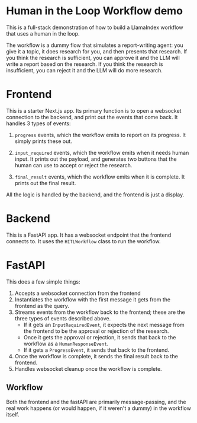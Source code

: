 # Human in the Loop Workflow demo

This is a full-stack demonstration of how to build a LlamaIndex workflow that uses a human in the loop.

The workflow is a dummy flow that simulates a report-writing agent: you give it a topic, it does research for you, and then presents that research. If you think the research is sufficient, you can approve it and the LLM will write a report based on the research. If you think the research is insufficient, you can reject it and the LLM will do more research.

# Frontend

This is a starter Next.js app. Its primary function is to open a websocket connection to the backend, and print out the events that come back. It handles 3 types of events:

1. `progress` events, which the workflow emits to report on its progress. It simply prints these out.

2. `input_required` events, which the workflow emits when it needs human input. It prints out the payload, and generates two buttons that the human can use to accept or reject the research.

3. `final_result` events, which the workflow emits when it is complete. It prints out the final result.

All the logic is handled by the backend, and the frontend is just a display.

# Backend

This is a FastAPI app. It has a websocket endpoint that the frontend connects to. It uses the `HITLWorkflow` class to run the workflow.

# FastAPI

This does a few simple things:

1. Accepts a websocket connection from the frontend
2. Instantiates the workflow with the first message it gets from the frontend as the query.
3. Streams events from the workflow back to the frontend; these are the three types of events described above.
    * If it gets an `InputRequiredEvent`, it expects the next message from the frontend to be the approval or rejection of the research.
    * Once it gets the approval or rejection, it sends that back to the workflow as a `HumanResponseEvent`.
    * If it gets a `ProgressEvent`, it sends that back to the frontend.
4. Once the workflow is complete, it sends the final result back to the frontend.
5. Handles websocket cleanup once the workflow is complete.

## Workflow

Both the frontend and the fastAPI are primarily message-passing, and the real work happens (or would happen, if it weren't a dummy) in the workflow itself.
